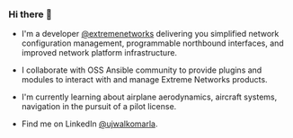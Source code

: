 ### Hi there :wave:

- I'm a developer [@extremenetworks](https://github.com/extremenetworks) delivering you simplified network configuration management, programmable northbound interfaces, and improved network platform infrastructure.

- I collaborate with OSS Ansible community to provide plugins and modules to interact with and manage Extreme Networks products.

- I'm currently learning about airplane aerodynamics, aircraft systems, navigation in the pursuit of a pilot license.

- Find me on LinkedIn [@ujwalkomarla](https://www.linkedin.com/in/ujwalkomarla/).

### 
<!--
**ujwalkomarla/ujwalkomarla** is a ✨ _special_ ✨ repository because its `README.md` (this file) appears on your GitHub profile.

Here are some ideas to get you started:

- 🔭 I’m currently working on ...
- 🌱 I’m currently learning ...
- 👯 I’m looking to collaborate on ...
- 🤔 I’m looking for help with ...
- 💬 Ask me about ...
- 📫 How to reach me: ...
- 😄 Pronouns: ...
- ⚡ Fun fact: ...
-->
